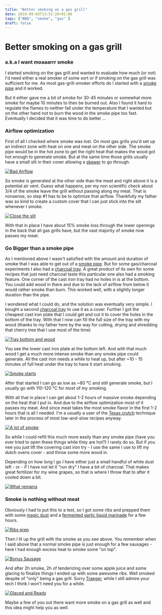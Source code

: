 ```yaml
---
title: "Better smoking on a gas grill"
date: 2019-09-03T13:51:26+01:00
tags: ["BBQ", "smoke", "gas" ]
draft: false
---
```


# Better smoking on a gas grill #
### a.k.a I want moaaarrr smoke ###

I started smoking on the gas grill and wanted to evaluate how much (or not) I'd need either a real smoker of some sort or if smoking on the gas grill was sufficient for me.
As most gas-grill-smoker efforts do I started with a [smoke pipe](https://www.napoleon.com/en/ca/barbecues/bbq-smoking-starter-kit-67020) and it worked.

But it either gave me a bit of smoke for 30-45 minutes or somewhat more smoke for maybe 10 minutes to then be burned out.
Also I found it hard to regulate the flames to neither fall under the temperature that I wanted but on the other hand not to burn the wood in the smoke pipe too fast.
Eventually I decided that it was time to do better ...

### Airflow optimization ###

First of all I checked where smoke was lost. On most gas grills you'd set up an indirect zone with heat on one and meat on the other side.
The smoke pipe would be in the hot zone to get the right heat that makes the wood got hot enough to generate smoke.
But at the same time those grills usually have a small slit in their cover allowing a [skewer](https://www.napoleon.com/en/ca/barbecues/commercial-grade-rotisserie-kit-69231) to go through.

[![Bad Airflow](/bbq/001-gas-smoking/airflow-1.min.jpg)](/bbq/001-gas-smoking/airflow-1.jpg)

So smoke is generated at the other side than the meat and right above it is a potential air vent.
Guess what happens, per my non scientific check about 3/4 of the smoke leave the grill without passing along my meat.
That is nonsense, so step #1 has to be to optimize that airflow.
Thankfully my father was so kind to create a custom cover that I can just stick into the slit whenever I smoke.

[![Close the slit](/bbq/001-gas-smoking/airflow-2.min.jpg)](/bbq/001-gas-smoking/airflow-2.jpg)

With that in place I have about 15% smoke loss through the lower openings in the back that all gas grills have, but the vast majority of smoke now passes my meat.

### Go Bigger than a smoke pipe ###

As I mentioned above I wasn't satisfied with the amount and duration of smoke that I was able to get out of a [smoke pipe](https://www.napoleon.com/en/ca/barbecues/bbq-smoking-starter-kit-67020).
But for some gas/charcoal experiments I also had a [charcoal tray](https://www.napoleon.com/en/ca/barbecues/cast-iron-charcoal-and-smoker-tray-67732).
A great product of its own for some recipes that just need charcoal taste this particular one also had a smoking feature.
One corner of the cast iron tray had no holes in is at the bottom. You could add wood in there and due to the lack of airflow from below it would rather smoke than burn.
This worked well, with a slightly longer duration than the pipe.

I wondered what I could do, and the solution was eventually very simple. I bought a second [charcoal tray](https://www.napoleon.com/en/ca/barbecues/cast-iron-charcoal-and-smoker-tray-67732) to use it as a cover.
Further I got the cheapest cast iron plate that I could get and cut it to cover the holes in the bottom of the tray.
With that I now can fill the full size of the tray with my wood (thanks to my father here by the way for cutting, drying and shredding that cherry tree that I use most of the time)

[![Tray bottom and wood](/bbq/001-gas-smoking/smokepipeV2-1-wood.min.jpg)](/bbq/001-gas-smoking/smokepipeV2-1-wood.jpg)

You see the lower cast iron plate at the bottom left. And with that much wood I get a much more intense smoke than any smoke pipe could generate.
All the cast iron needs a while to heat up, but after ~10 - 15 minutes of full heat under the tray to have it start smoking.

[![Smoke starts](/bbq/001-gas-smoking/smokepipeV2-2-smokestarts.min.jpg)](/bbq/001-gas-smoking/smokepipeV2-2-smokestarts.jpg)

After that started I can go as low as ~80 °C and still generate smoke, but I usually go with 110-120 °C for most of my smoking.

With all that in place I can get about 1-2 hours of massive smoke depending on the heat that I put in.
And due to the airflow optimization most of it passes my meat.
And since meat takes the most smoke flavor in the first 1-2 hours that is all I needed.
I'm a usually a user of the [Texas crutch](https://howtobbqright.com/2018/06/28/texas-style-pulled-pork/) technique later in the process of most low-and-slow recipes anyway.

[![A lot of smoke](/bbq/001-gas-smoking/smokepipeV2-3-moaaarr.min.jpg)](/bbq/001-gas-smoking/smokepipeV2-3-moaaarr.jpg)

So while I could refill this much more easily than any smoke pipe (have you ever tried to open these things while they are hot?) I rarely do so.
But if you nee you just lift the covering cast iron try - I use the same I use to lift my dutch ovens cover - and throw some more wood in.

Depending on how long I go I have either just a small handful of white dust left - or - if I have not let it "run dry" I have a bit of charcoal.
That makes great fertilizer for my wine grapes, so that is where I throw that to after it cooled down a bit.

[![What remains](/bbq/001-gas-smoking/smokepipeV2-4-rest.min.jpg)](/bbq/001-gas-smoking/smokepipeV2-4-rest.jpg)

### Smoke is nothing without meat ###

Obviously I had to put this to a test, so I got some ribs and prepped them with some [magic dust](https://www.ankerkraut.de/magic-dust) and a [fermented garlic liquid marinade](https://sizzlebrothers-shop.de/produkt/schwarzerknobi-marinade-500ml/) for a few hours.

[![Ribs prep](/bbq/001-gas-smoking/meat-1-marinade.min.jpg)](/bbq/001-gas-smoking/meat-1-marinade.jpg)

Then I lit up the grill with the smoke as you see above.
You remember when I said above that a normal smoke pipe is just enough for a few sausages - here I had enough excess heat to smoke some "on top".

[![Bonus Sausage](/bbq/001-gas-smoking/meat-2-bonus-smoke-sausage.min.jpg)](/bbq/001-gas-smoking/meat-2-bonus-smoke-sausage.jpg)

And after 2h smoke, 2h of tenderizing over some apple juice and some glacing to finalize things I ended up with some awesome ribs.
Well smoked despite of "only" being a gas grill. Sorry [Traeger](https://www.traegergrills.com/), while I still admire your tech I think I won't need you for a while.

[![Glaced and Ready](/bbq/001-gas-smoking/meat-3-glaced-and-ready.min.jpg)](/bbq/001-gas-smoking/meat-3-glaced-and-ready.jpg)

Maybe a few of you out there want more smoke on a gas grill as well and this idea might help you as well.

